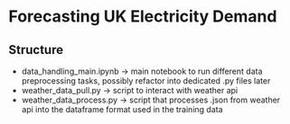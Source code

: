 # Forecasting UK Electricity Demand

## Structure
- data_handling_main.ipynb -> main notebook to run different data preprocessing tasks, possibly refactor into dedicated .py files later
- weather_data_pull.py -> script to interact with weather api
- weather_data_process.py -> script that processes .json from weather api into the dataframe format used in the training data